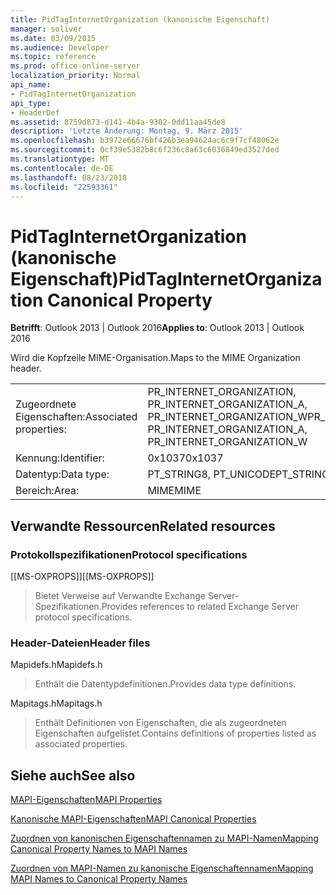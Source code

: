 ```yaml
---
title: PidTagInternetOrganization (kanonische Eigenschaft)
manager: soliver
ms.date: 03/09/2015
ms.audience: Developer
ms.topic: reference
ms.prod: office-online-server
localization_priority: Normal
api_name:
- PidTagInternetOrganization
api_type:
- HeaderDef
ms.assetid: 8759d873-d141-4b4a-9302-0dd11aa45de8
description: 'Letzte Änderung: Montag, 9. März 2015'
ms.openlocfilehash: b3972e66676bf426b3ea94624ac6c9f7cf48062e
ms.sourcegitcommit: 0cf39e5382b8c6f236c8a63c6036849ed3527ded
ms.translationtype: MT
ms.contentlocale: de-DE
ms.lasthandoff: 08/23/2018
ms.locfileid: "22593361"
---
```

# <a name="pidtaginternetorganization-canonical-property"></a><span data-ttu-id="30d8a-103">PidTagInternetOrganization (kanonische Eigenschaft)</span><span class="sxs-lookup"><span data-stu-id="30d8a-103">PidTagInternetOrganization Canonical Property</span></span>

  
  
<span data-ttu-id="30d8a-104">**Betrifft**: Outlook 2013 | Outlook 2016</span><span class="sxs-lookup"><span data-stu-id="30d8a-104">**Applies to**: Outlook 2013 | Outlook 2016</span></span> 
  
<span data-ttu-id="30d8a-105">Wird die Kopfzeile MIME-Organisation.</span><span class="sxs-lookup"><span data-stu-id="30d8a-105">Maps to the MIME Organization header.</span></span>
  
|||
|:-----|:-----|
|<span data-ttu-id="30d8a-106">Zugeordnete Eigenschaften:</span><span class="sxs-lookup"><span data-stu-id="30d8a-106">Associated properties:</span></span>  <br/> |<span data-ttu-id="30d8a-107">PR_INTERNET_ORGANIZATION, PR_INTERNET_ORGANIZATION_A, PR_INTERNET_ORGANIZATION_W</span><span class="sxs-lookup"><span data-stu-id="30d8a-107">PR_INTERNET_ORGANIZATION, PR_INTERNET_ORGANIZATION_A, PR_INTERNET_ORGANIZATION_W</span></span>  <br/> |
|<span data-ttu-id="30d8a-108">Kennung:</span><span class="sxs-lookup"><span data-stu-id="30d8a-108">Identifier:</span></span>  <br/> |<span data-ttu-id="30d8a-109">0x1037</span><span class="sxs-lookup"><span data-stu-id="30d8a-109">0x1037</span></span>  <br/> |
|<span data-ttu-id="30d8a-110">Datentyp:</span><span class="sxs-lookup"><span data-stu-id="30d8a-110">Data type:</span></span>  <br/> |<span data-ttu-id="30d8a-111">PT_STRING8, PT_UNICODE</span><span class="sxs-lookup"><span data-stu-id="30d8a-111">PT_STRING8, PT_UNICODE</span></span>  <br/> |
|<span data-ttu-id="30d8a-112">Bereich:</span><span class="sxs-lookup"><span data-stu-id="30d8a-112">Area:</span></span>  <br/> |<span data-ttu-id="30d8a-113">MIME</span><span class="sxs-lookup"><span data-stu-id="30d8a-113">MIME</span></span>  <br/> |
   
## <a name="related-resources"></a><span data-ttu-id="30d8a-114">Verwandte Ressourcen</span><span class="sxs-lookup"><span data-stu-id="30d8a-114">Related resources</span></span>

### <a name="protocol-specifications"></a><span data-ttu-id="30d8a-115">Protokollspezifikationen</span><span class="sxs-lookup"><span data-stu-id="30d8a-115">Protocol specifications</span></span>

<span data-ttu-id="30d8a-116">[[MS-OXPROPS]]</span><span class="sxs-lookup"><span data-stu-id="30d8a-116">[[MS-OXPROPS]]</span></span> 
  
> <span data-ttu-id="30d8a-117">Bietet Verweise auf Verwandte Exchange Server-Spezifikationen.</span><span class="sxs-lookup"><span data-stu-id="30d8a-117">Provides references to related Exchange Server protocol specifications.</span></span>
    
### <a name="header-files"></a><span data-ttu-id="30d8a-118">Header-Dateien</span><span class="sxs-lookup"><span data-stu-id="30d8a-118">Header files</span></span>

<span data-ttu-id="30d8a-119">Mapidefs.h</span><span class="sxs-lookup"><span data-stu-id="30d8a-119">Mapidefs.h</span></span>
  
> <span data-ttu-id="30d8a-120">Enthält die Datentypdefinitionen.</span><span class="sxs-lookup"><span data-stu-id="30d8a-120">Provides data type definitions.</span></span>
    
<span data-ttu-id="30d8a-121">Mapitags.h</span><span class="sxs-lookup"><span data-stu-id="30d8a-121">Mapitags.h</span></span>
  
> <span data-ttu-id="30d8a-122">Enthält Definitionen von Eigenschaften, die als zugeordneten Eigenschaften aufgelistet.</span><span class="sxs-lookup"><span data-stu-id="30d8a-122">Contains definitions of properties listed as associated properties.</span></span>
    
## <a name="see-also"></a><span data-ttu-id="30d8a-123">Siehe auch</span><span class="sxs-lookup"><span data-stu-id="30d8a-123">See also</span></span>



[<span data-ttu-id="30d8a-124">MAPI-Eigenschaften</span><span class="sxs-lookup"><span data-stu-id="30d8a-124">MAPI Properties</span></span>](mapi-properties.md)
  
[<span data-ttu-id="30d8a-125">Kanonische MAPI-Eigenschaften</span><span class="sxs-lookup"><span data-stu-id="30d8a-125">MAPI Canonical Properties</span></span>](mapi-canonical-properties.md)
  
[<span data-ttu-id="30d8a-126">Zuordnen von kanonischen Eigenschaftennamen zu MAPI-Namen</span><span class="sxs-lookup"><span data-stu-id="30d8a-126">Mapping Canonical Property Names to MAPI Names</span></span>](mapping-canonical-property-names-to-mapi-names.md)
  
[<span data-ttu-id="30d8a-127">Zuordnen von MAPI-Namen zu kanonische Eigenschaftennamen</span><span class="sxs-lookup"><span data-stu-id="30d8a-127">Mapping MAPI Names to Canonical Property Names</span></span>](mapping-mapi-names-to-canonical-property-names.md)

